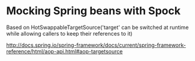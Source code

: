 Mocking Spring beans with Spock 
===============================
Based on HotSwappableTargetSource('target' can be switched at runtime while allowing callers to keep their references to it)

http://docs.spring.io/spring-framework/docs/current/spring-framework-reference/html/aop-api.html#aop-targetsource